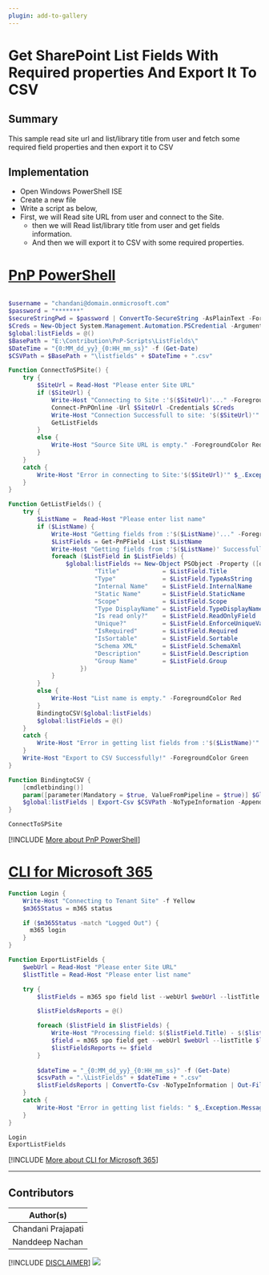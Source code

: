 ```yaml
---
plugin: add-to-gallery
---
```


# Get SharePoint List Fields With Required properties And Export It To CSV

## Summary

This sample read site url and list/library title from user and fetch some required field properties and then export it to CSV

## Implementation

- Open Windows PowerShell ISE
- Create a new file
- Write a script as below,
- First, we will Read site URL from user and connect to the Site.
	- then we will Read list/library title from user and get fields information.
    - And then we will export it to CSV with some required properties.
 
# [PnP PowerShell](#tab/pnpps)
```powershell

$username = "chandani@domain.onmicrosoft.com"
$password = "*******"
$secureStringPwd = $password | ConvertTo-SecureString -AsPlainText -Force 
$Creds = New-Object System.Management.Automation.PSCredential -ArgumentList $username, $secureStringPwd
$global:listFields = @()
$BasePath = "E:\Contribution\PnP-Scripts\ListFields\"
$DateTime = "{0:MM_dd_yy}_{0:HH_mm_ss}" -f (Get-Date)
$CSVPath = $BasePath + "\listfields" + $DateTime + ".csv"

Function ConnectToSPSite() {
    try {
        $SiteUrl = Read-Host "Please enter Site URL"
        if ($SiteUrl) {
            Write-Host "Connecting to Site :'$($SiteUrl)'..." -ForegroundColor Yellow  
            Connect-PnPOnline -Url $SiteUrl -Credentials $Creds
            Write-Host "Connection Successfull to site: '$($SiteUrl)'" -ForegroundColor Green              
            GetListFields
        }
        else {
            Write-Host "Source Site URL is empty." -ForegroundColor Red
        }
    }
    catch {
        Write-Host "Error in connecting to Site:'$($SiteUrl)'" $_.Exception.Message -ForegroundColor Red               
    } 
}

Function GetListFields() {
    try {
        $ListName =  Read-Host "Please enter list name"
        if ($ListName) {
            Write-Host "Getting fields from :'$($ListName)'..." -ForegroundColor Yellow  
            $ListFields = Get-PnPField -List $ListName
            Write-Host "Getting fields from :'$($ListName)' Successfully!" -ForegroundColor Green  
            foreach ($ListField in $ListFields) {  
                $global:listFields += New-Object PSObject -Property ([ordered]@{
                        "Title"            = $ListField.Title                           
                        "Type"             = $ListField.TypeAsString                         
                        "Internal Name"    = $ListField.InternalName  
                        "Static Name"      = $ListField.StaticName  
                        "Scope"            = $ListField.Scope  
                        "Type DisplayName" = $ListField.TypeDisplayName                          
                        "Is read only?"    = $ListField.ReadOnlyField  
                        "Unique?"          = $ListField.EnforceUniqueValues  
                        "IsRequired"       = $ListField.Required
                        "IsSortable"       = $ListField.Sortable
                        "Schema XML"       = $ListField.SchemaXml
                        "Description"      = $ListField.Description 
                        "Group Name"       = $ListField.Group   
                    })
            }  
        }
        else {
            Write-Host "List name is empty." -ForegroundColor Red
        }
        BindingtoCSV($global:listFields)
        $global:listFields = @()
    }
    catch {
        Write-Host "Error in getting list fields from :'$($ListName)'" $_.Exception.Message -ForegroundColor Red               
    } 
    Write-Host "Export to CSV Successfully!" -ForegroundColor Green
}

Function BindingtoCSV {
    [cmdletbinding()]
    param([parameter(Mandatory = $true, ValueFromPipeline = $true)] $Global)       
    $global:listFields | Export-Csv $CSVPath -NoTypeInformation -Append            
}

ConnectToSPSite

```
[!INCLUDE [More about PnP PowerShell](../../docfx/includes/MORE-PNPPS.md)]


# [CLI for Microsoft 365](#tab/cli-m365-ps)
```powershell
Function Login {
    Write-Host "Connecting to Tenant Site" -f Yellow   
    $m365Status = m365 status

    if ($m365Status -match "Logged Out") {
      m365 login
    }
}

Function ExportListFields {
    $webUrl = Read-Host "Please enter Site URL"
    $listTitle = Read-Host "Please enter list name"

    try {
        $listFields = m365 spo field list --webUrl $webUrl --listTitle $listTitle --output json | ConvertFrom-Json

        $listFieldsReports = @()

        foreach ($listField in $listFields) {
            Write-Host "Processing field: $($listField.Title) - $($listField.Id)"
            $field = m365 spo field get --webUrl $webUrl --listTitle $listTitle --id $listField.Id --output json | ConvertFrom-Json
            $listFieldsReports += $field
        }
    
        $dateTime = "_{0:MM_dd_yy}_{0:HH_mm_ss}" -f (Get-Date)
        $csvPath = ".\ListFields" + $dateTime + ".csv"
        $listFieldsReports | ConvertTo-Csv -NoTypeInformation | Out-File -FilePath "SearchResults.csv"
    }
    catch {
        Write-Host "Error in getting list fields: " $_.Exception.Message -ForegroundColor Red                 
    }
}

Login
ExportListFields
```
[!INCLUDE [More about CLI for Microsoft 365](../../docfx/includes/MORE-CLIM365.md)]
***

## Contributors

| Author(s) |
|-----------|
| Chandani Prajapati |
| Nanddeep Nachan |

[!INCLUDE [DISCLAIMER](../../docfx/includes/DISCLAIMER.md)]
<img src="https://pnptelemetry.azurewebsites.net/script-samples/scripts/spo-get-and-export-list-fields" aria-hidden="true" />
